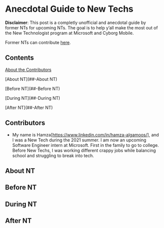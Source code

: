 # Anecdotal Guide to New Techs
**Disclaimer**: This post is a completly unofficial and anecdotal guide by former NTs for upcoming NTs. The goal is to help y’all make the most out of the New Technologist program at Microsoft and Cyborg Mobile. 

Former NTs can contribute [here](CONTRIBUTE.md).

## Contents
[About the Contributors](##-Contributors)

[About NT](##-About NT)

[Before NT](##-Before NT)

[During NT](##-During NT)

[After NT](##-After NT)


## Contributors
* My name is Hamza[https://www.linkedin.com/in/hamza-algamoos/], and I was a New Tech during the 2021 summer. I am now an upcoming Software Engineer intern at Microsoft. First in the family to go to college. Before New Techs, I was working different crappy jobs while balancing school and struggling to break into tech. 

## About NT

## Before NT

## During NT

## After NT

